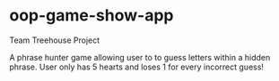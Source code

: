 # oop-game-show-app
Team Treehouse Project

A phrase hunter game allowing user to to guess letters within a hidden phrase.
User only has 5 hearts and loses 1 for every incorrect guess!